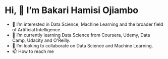 # Hi, 👋 I’m Bakari Hamisi Ojiambo 
- 👀 I’m interested in Data Science, Machine Learning and the broader field of Artificial Intelligence. 
- 🌱 I’m currently learning Data Science from Coursera, Udemy, Data Camp, Udacity and O'Reilly. 
- 💞️ I’m looking to collaborate on Data Science and Machine Learning. 
- 📫 How to reach me 
<a href="https://www.linkedin.com/in/bakari-hamisi-o-b82a00189" class="social-icon si-rounded si-small si-linkedin" target="_blank">
    <i class="icon-linkedin"></i>
    <i class="icon-linkedin"></i>
 </a>
<!---
Bakari01/Bakari01 is a ✨ special ✨ repository because its `README.md` (this file) appears on your GitHub profile.
You can click the Preview link to take a look at your changes.
--->
